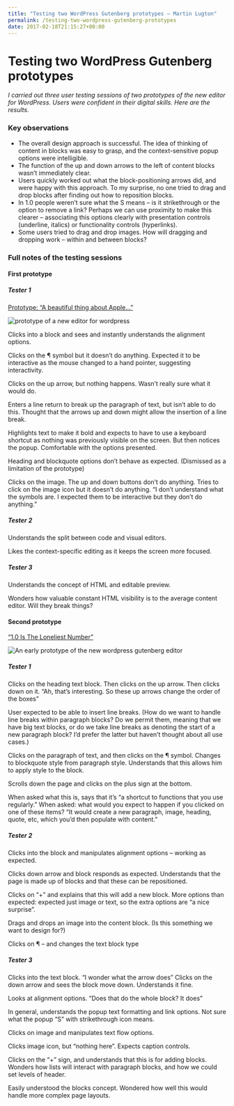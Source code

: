 ```yaml
---
title: "Testing two WordPress Gutenberg prototypes – Martin Lugton"
permalink: /testing-two-wordpress-gutenberg-prototypes
date: 2017-02-18T21:15:27+00:00
---
```


# Testing two WordPress Gutenberg prototypes

*I carried out three user testing sessions of two prototypes of the new editor for WordPress. Users were confident in their digital skills. Here are the results.*

### Key observations

- The overall design approach is successful. The idea of thinking of content in blocks was easy to grasp, and the context-sensitive popup options were intelligible.
- The function of the up and down arrows to the left of content blocks wasn’t immediately clear.
- Users quickly worked out what the block-positioning arrows did, and were happy with this approach. To my surprise, no one tried to drag and drop blocks after finding out how to reposition blocks.
- In 1.0 people weren’t sure what the S means – is it strikethrough or the option to remove a link? Perhaps we can use proximity to make this clearer – associating this options clearly with presentation controls (underline, italics) or functionality controls (hyperlinks).
- Some users tried to drag and drop images. How will dragging and dropping work – within and between blocks?

### Full notes of the testing sessions

#### First prototype

##### Tester 1

[Prototype: “A beautiful thing about Apple…”](https://wordpress.github.io/gutenberg/tinymce-per-block/)

![prototype of a new editor for wordpress](Testing%20two%20WordPress%20Gutenberg%20prototypes%20%E2%80%93%20Martin%20Lugton_files/Screenshot-2017-02-18-21.10.23.png)

Clicks into a block and sees and instantly understands the alignment options.

Clicks on the ¶ symbol but it doesn’t do anything.
Expected it to be interactive as the mouse changed to a hand pointer, suggesting interactivity.

Clicks on the up arrow, but nothing happens. Wasn’t really sure what it would do.

Enters a line return to break up the paragraph of text, but isn’t able to do this.
Thought that the arrows up and down might allow the insertion of a line break.

Highlights text to make it bold and expects to have to use a keyboard shortcut as nothing was previously visible on the screen. But then notices the popup.
Comfortable with the options presented.

Heading and blockquote options don’t behave as expected. (Dismissed as a limitation of the prototype)

Clicks on the image. The up and down buttons don’t do anything.
Tries to click on the image icon but it doesn’t do anything.
“I don’t understand what the symbols are. I expected them to be interactive but they don’t do anything.”

##### Tester 2

Understands the split between code and visual editors.

Likes the context-specific editing as it keeps the screen more focused.

##### Tester 3

Understands the concept of HTML and editable preview.

Wonders how valuable constant HTML visibility is to the average content editor. Will they break things?

#### Second prototype

[“1.0 Is The Loneliest Number”](https://wordpress.github.io/gutenberg/)

![An early prototype of the new wordpress gutenberg editor](Testing%20two%20WordPress%20Gutenberg%20prototypes%20%E2%80%93%20Martin%20Lugton_files/Screenshot-2017-02-18-21.13.41.png)

##### Tester 1

Clicks on the heading text block.
Then clicks on the up arrow.
Then clicks down on it. “Ah, that’s interesting. So these up arrows change the order of the boxes”

User expected to be able to insert line breaks. (How do we want to handle line breaks within paragraph blocks? Do we permit them, meaning that we have big text blocks, or do we take line breaks as denoting the start of a new paragraph block? I’d prefer the latter but haven’t thought about all use cases.)

Clicks on the paragraph of text, and then clicks on the ¶ symbol.
Changes to blockquote style from paragraph style.
Understands that this allows him to apply style to the block.

Scrolls down the page and clicks on the plus sign at the bottom.

When asked what this is, says that it’s “a shortcut to functions that you use regularly.”
When asked: what would you expect to happen if you clicked on one of these items?
“It would create a new paragraph, image, heading, quote, etc, which you’d then populate with content.”

##### Tester 2

Clicks into the block and manipulates alignment options – working as expected.

Clicks down arrow and block responds as expected. Understands that the page is made up of blocks and that these can be repositioned.

Clicks on “+” and explains that this will add a new block. More options than expected: expected just image or text, so the extra options are “a nice surprise”.

Drags and drops an image into the content block. (Is this something we want to design for?)

Clicks on ¶  – and changes the text block type

##### Tester 3

Clicks into the text block.
“I wonder what the arrow does” Clicks on the down arrow and sees the block move down. Understands it fine.

Looks at alignment options. “Does that do the whole block? It does”

In general, understands the popup text formatting and link options.
Not sure what the popup “S” with strikethrough icon means.

Clicks on image and manipulates text flow options.

Clicks image icon, but “nothing here”. Expects caption controls.

Clicks on the “+” sign, and understands that this is for adding blocks. Wonders how lists will interact with paragraph blocks, and how we could set levels of header.

Easily understood the blocks concept. Wondered how well this would handle more complex page layouts.